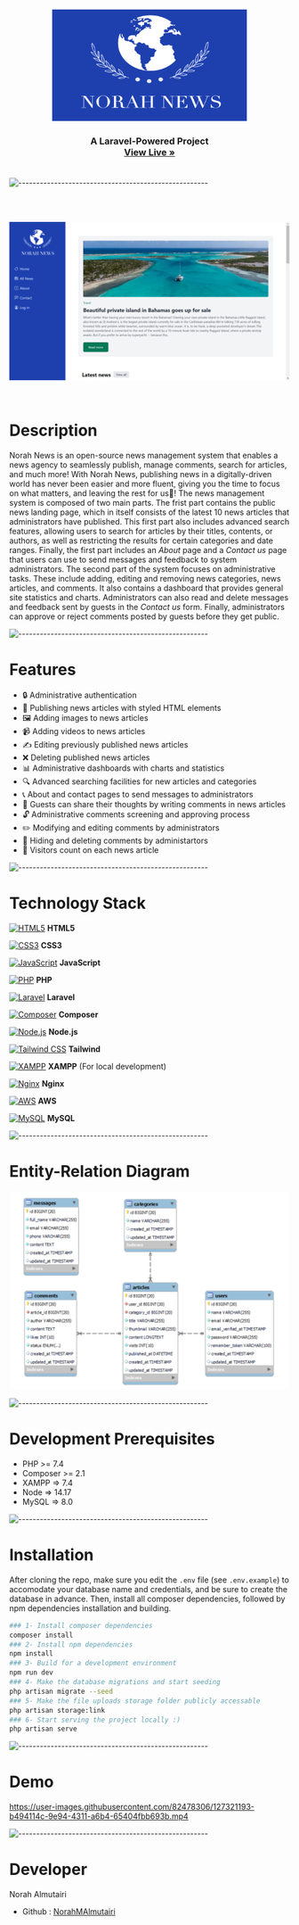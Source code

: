 <br />

<p align="center">
  
<a href="https://raw.githubusercontent.com/NorahMAlmutairi/Laravel_Project_Norah_News/main/Assets/logo.png.png">
<img src="https://raw.githubusercontent.com/NorahMAlmutairi/Laravel_Project_Norah_News/main/Assets/logo.png" alt="Logo" width="350" height="200">
</a>

<h3 align="center">
A Laravel-Powered Project
<br />
<a href="http://norahnews.com"><strong>View Live »</strong></a>
    <br />
    <br />
  </h3>
</p>

![-----------------------------------------------------](https://raw.githubusercontent.com/andreasbm/readme/master/assets/lines/aqua.png)

</br></br>

![Homepage](https://raw.githubusercontent.com/NorahMAlmutairi/Laravel_Project_Norah_News/main/Assets/HomePage.png)

</br>

# Description
Norah News is an open-source news management system that enables a news agency to seamlessly publish, manage comments, search for articles, and much more! With Norah News, publishing news in a digitally-driven world has never been easier and more fluent, giving you the time to focus on what matters, and leaving the rest for us:muscle:!
The news management system is composed of two main parts. The frist part contains the public news landing page, which in itself consists of the latest 10 news articles that administrators have published. This first part also includes advanced search features, allowing users to search for articles by their titles, contents, or authors, as well as restricting the results for certain categories and date ranges. Finally, the first part includes an *About* page and a *Contact us* page that users can use to send messages and feedback to system administrators.
The second part of the system focuses on administrative tasks. These include adding, editing and removing news categories, news articles, and comments. It also contains a dashboard that provides general site statistics and charts. Administrators can also read and delete messages and feedback sent by guests in the *Contact us* form. Finally, administrators can approve or reject comments posted by guests before they get public.

![-----------------------------------------------------](https://raw.githubusercontent.com/andreasbm/readme/master/assets/lines/aqua.png)

# Features
* 🔒 Administrative authentication
* 📝 Publishing news articles with styled HTML elements
* 🖼️ Adding images to news articles
* 📹 Adding videos to news articles
* ✍️ Editing previously published news articles
* ❌ Deleting published news articles
* 📊 Administrative dashboards with charts and statistics
* 🔍 Advanced searching facilities for new articles and categories 
* :telephone_receiver: About and contact pages to send messages to administrators
* 💭 Guests can share their thoughts by writing comments in news articles 
* :unlock: Administrative comments screening and approving process
* :pencil2: Modifying and editing comments by administrators
* :no_entry_sign: Hiding and deleting comments by administartors
* :walking: Visitors count on each news article

![-----------------------------------------------------](https://raw.githubusercontent.com/andreasbm/readme/master/assets/lines/aqua.png)

# Technology Stack
<a href="https://www.w3.org/TR/html5/" title="HTML5"><img src="https://github.com/get-icon/geticon/raw/master/icons/html-5.svg" alt="HTML5" width="21px" height="21px"></a> <strong>HTML5</strong>

<a href="https://www.w3.org/TR/CSS/" title="CSS3"><img src="https://github.com/get-icon/geticon/raw/master/icons/css-3.svg" alt="CSS3" width="21px" height="21px"></a> <strong>CSS3</strong>

<a href="https://developer.mozilla.org/en-US/docs/Web/JavaScript" title="JavaScript"><img src="https://github.com/get-icon/geticon/raw/master/icons/javascript.svg" alt="JavaScript" width="21px" height="21px"></a> <strong>JavaScript</strong>

<a href="https://php.net/" title="PHP"><img src="https://github.com/get-icon/geticon/raw/master/icons/php.svg" alt="PHP" width="21px" height="21px"></a> <strong>PHP</strong>

<a href="https://laravel.com/" title="Laravel"><img src="https://github.com/get-icon/geticon/raw/master/icons/laravel.svg" alt="Laravel" width="21px" height="21px"></a> <strong>Laravel</strong>

<a href="https://getcomposer.org/" title="Composer"><img src="https://github.com/get-icon/geticon/raw/master/icons/composer.svg" alt="Composer" width="21px" height="21px"></a> <strong>Composer</strong>

<a href="https://nodejs.org/" title="Node.js"><img src="https://github.com/get-icon/geticon/raw/master/icons/nodejs-icon.svg" alt="Node.js" width="21px" height="21px"></a> <strong>Node.js</strong>

<a href="https://tailwindcss.com/" title="Tailwind CSS"><img src="https://github.com/get-icon/geticon/raw/master/icons/tailwindcss-icon.svg" alt="Tailwind CSS" width="21px" height="21px"></a> <strong>Tailwind</strong>

<a href="https://www.apachefriends.org/" title="XAMPP"><img src="https://github.com/get-icon/geticon/raw/master/icons/xampp.svg" alt="XAMPP" width="21px" height="21px"></a> <strong>XAMPP</strong> (For local development)

<a href="https://www.nginx.com/" title="Nginx"><img src="https://github.com/get-icon/geticon/raw/master/icons/nginx-icon.svg" alt="Nginx" width="21px" height="21px"></a> <strong>Nginx</strong>

<a href="https://aws.amazon.com/" title="AWS"><img src="https://github.com/get-icon/geticon/raw/master/icons/aws.svg" alt="AWS" width="21px" height="21px"></a> <strong>AWS</strong>

<a href="https://dev.mysql.com/" title="MySQL"><img src="https://github.com/get-icon/geticon/raw/master/icons/mysql.svg" alt="MySQL" width="21px" height="21px"></a> <strong>MySQL</strong>

![-----------------------------------------------------](https://raw.githubusercontent.com/andreasbm/readme/master/assets/lines/aqua.png)

# Entity-Relation Diagram

<div align="center">
<img src="https://raw.githubusercontent.com/NorahMAlmutairi/Laravel_Project_Norah_News/main/Assets/News_ER_diagram.png" alt="ERDiagram" width="600px">
</div>

![-----------------------------------------------------](https://raw.githubusercontent.com/andreasbm/readme/master/assets/lines/aqua.png)

# Development Prerequisites
* PHP >= 7.4
* Composer >=  2.1
* XAMPP => 7.4
* Node => 14.17
* MySQL => 8.0

![-----------------------------------------------------](https://raw.githubusercontent.com/andreasbm/readme/master/assets/lines/aqua.png)

# Installation
After cloning the repo, make sure you edit the `.env` file (see `.env.example`) to accomodate your database name and credentials, and be sure to create the database in advance. Then, install all composer dependencies, followed by npm dependencies installation and building.
   ```sh
   ### 1- Install composer dependencies   
   composer install
   ### 2- Install npm dependencies
   npm install
   ### 3- Build for a development environment
   npm run dev
   ### 4- Make the database migrations and start seeding
   php artisan migrate --seed
   ### 5- Make the file uploads storage folder publicly accessable
   php artisan storage:link
   ### 6- Start serving the project locally :)
   php artisan serve
   ```
![-----------------------------------------------------](https://raw.githubusercontent.com/andreasbm/readme/master/assets/lines/aqua.png)

# Demo





https://user-images.githubusercontent.com/82478306/127321193-b494114c-9e94-4311-a6b4-65404fbb693b.mp4



![-----------------------------------------------------](https://raw.githubusercontent.com/andreasbm/readme/master/assets/lines/aqua.png)

# Developer
Norah Almutairi 
* Github : [NorahMAlmutairi](https://github.com/NorahMAlmutairi) 
